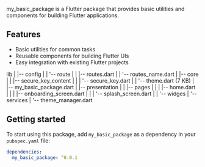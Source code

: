 <!--
This README describes the package. If you publish this package to pub.dev,
this README's contents appear on the landing page for your package.

For information about how to write a good package README, see the guide for
[writing package pages](https://dart.dev/tools/pub/writing-package-pages).

For general information about developing packages, see the Dart guide for
[creating packages](https://dart.dev/guides/libraries/create-packages)
and the Flutter guide for
[developing packages and plugins](https://flutter.dev/to/develop-packages).
-->

my_basic_package is a Flutter package that provides basic utilities and components for building Flutter applications.

## Features

- Basic utilities for common tasks
- Reusable components for building Flutter UIs
- Easy integration with existing Flutter projects

lib
|   |-- config
|   |   '-- route
|   |       |-- routes.dart
|   |       '-- routes_name.dart
|   |-- core
|   |   |-- secure_key_content
|   |   |   '-- secure_key.dart
|   |   '-- theme.dart (7 KB)
|   |-- my_basic_package.dart
|   |-- presentation
|   |   |-- pages
|   |   |   |-- home.dart
|   |   |   |-- onboarding_screen.dart
|   |   |   '-- splash_screen.dart
|   |   '-- widges
|   '-- services
|       '-- theme_manager.dart

## Getting started

To start using this package, add `my_basic_package` as a dependency in your `pubspec.yaml` file:

```yaml
dependencies:
  my_basic_package: ^0.0.1
